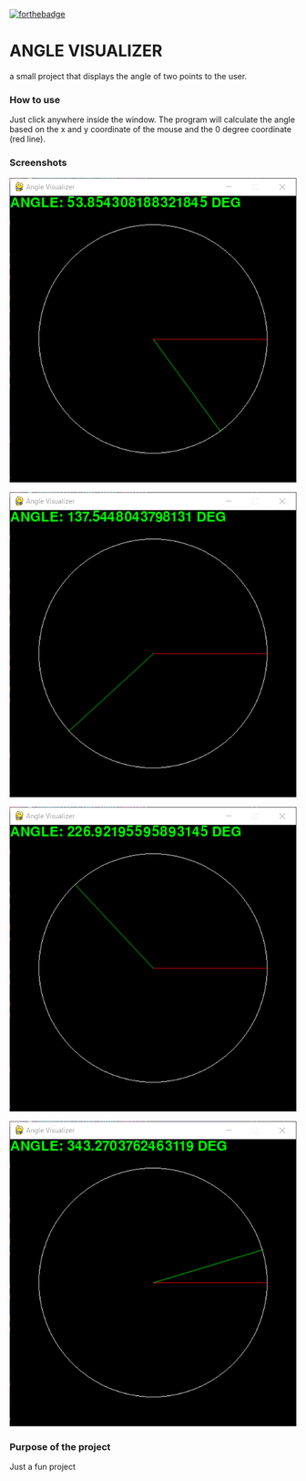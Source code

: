 [![forthebadge](https://forthebadge.com/images/badges/made-with-python.svg)](https://forthebadge.com)

# ANGLE VISUALIZER
a small project that displays the angle of two points to the user.


### How to use
Just click anywhere inside the window. The program will calculate the angle based on the x and y coordinate of the mouse and the 0 degree coordinate (red line).


### Screenshots
![sc1](screenshots/sc1.png)  

![sc2](screenshots/sc2.png)  

![sc3](screenshots/sc3.png)  

![sc4](screenshots/sc4.png)  


### Purpose of the project 
Just a fun project